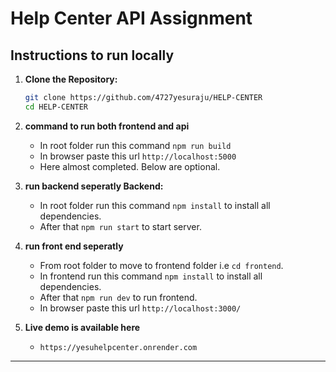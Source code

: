 # Help Center API Assignment

## Instructions to run locally

1. **Clone the Repository:**
   ```bash
   git clone https://github.com/4727yesuraju/HELP-CENTER
   cd HELP-CENTER
   ```

2. **command to run both frontend and api**
   - In root folder run this command `npm run build`
   - In browser paste this url `http://localhost:5000`
   - Here almost completed. Below are optional.


3. **run backend seperatly Backend:**
   - In root folder run this command `npm install` to install all dependencies.
   - After that `npm run start` to start server.

4. **run front end seperatly**
   - From root folder to move to frontend folder i.e `cd frontend`.
   - In frontend run this command `npm install` to install all dependencies.
   - After that `npm run dev` to run frontend.
   - In browser paste this url `http://localhost:3000/`

5. **Live demo is available here**
   - `https://yesuhelpcenter.onrender.com`

---

